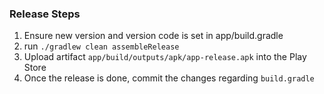 ### Release Steps

1) Ensure new version and version code is set in app/build.gradle
1) run `./gradlew clean assembleRelease`
1) Upload artifact `app/build/outputs/apk/app-release.apk` into the Play Store
1) Once the release is done, commit the changes regarding `build.gradle`
